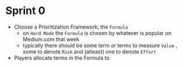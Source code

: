 # Sprint 0
- Choose a Prioritization Framework; the `Formula`
	- on `Hard Mode` the `Formula` is chosen by whatever is popular on Medium.com that week
	- typically there should be some term or terms to measure `Value` , some to denote `Risk`  and (atleast) one to denote `Effort` 
- Players allocate terms in the Formula to 